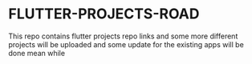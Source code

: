 # FLUTTER-PROJECTS-ROAD
This repo contains flutter projects repo links and some more different projects will be uploaded and some update for the existing apps will be done mean while
